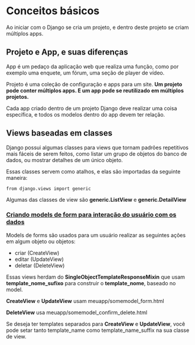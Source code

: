 # Conceitos básicos 

Ao iniciar com o Django se cria um projeto, e dentro deste projeto se criam múltiplos apps.

## Projeto e App, e suas diferenças

App é um pedaço da aplicação web que realiza uma função, como por exemplo uma enquete, um fórum, uma seção de player de vídeo.
  
Projeto é uma coleção de configuração e apps para um site. **Um projeto pode conter múltiplos apps. E um app pode se reutilizado em múltiplos projetos.**

Cada app criado dentro de um projeto Django deve realizar uma coisa específica, e todos os modelos dentro do app devem ter relação.

## Views baseadas em classes

Django possui algumas classes para views que tornam padrões repetitivos mais fáceis de serem feitos, como listar um grupo de objetos do banco de dados, ou mostrar detalhes de um único objeto.

Essas classes servem como atalhos, e elas são importadas da seguinte maneira:

`from django.views import generic`

Algumas das classes de view são **generic.ListView** e **generic.DetailView**

### [Criando models de form para interação do usuário com os dados](https://docs.djangoproject.com/en/1.10/topics/forms/modelforms/)

Models de forms são usados para um usuário realizar as seguintes ações em algum objeto ou objetos: 

- criar (CreateView)
- editar (UpdateView)
- deletar (DeleteView)

Essas views herdam do **SingleObjectTemplateResponseMixin** que usam **template_nome_sufixo** para construir o **template_nome**, baseado no model.

**CreateView** e **UpdateView** usam meuapp/somemodel_form.html

**DeleteView** usa meuapp/somemodel_confirm_delete.html

Se deseja ter templates separados para **CreateView** e **UpdateView**, você pode setar tanto template_name como template_name_suffix na sua classe de view.
